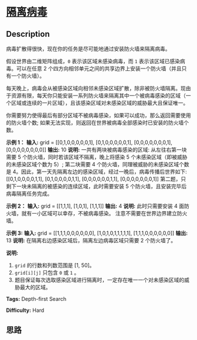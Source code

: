 # [隔离病毒][title]

## Description

病毒扩散得很快，现在你的任务是尽可能地通过安装防火墙来隔离病毒。

假设世界由二维矩阵组成，`0` 表示该区域未感染病毒，而 `1` 表示该区域已感染病毒。可以在任意 2
个四方向相邻单元之间的共享边界上安装一个防火墙（并且只有一个防火墙）。

每天晚上，病毒会从被感染区域向相邻未感染区域扩散，除非被防火墙隔离。现由于资源有限，每天你只能安装一系列防火墙来隔离其中一个被病毒感染的区域（一个区域或连续的一片区域），且该感染区域对未感染区域的威胁最大且保证唯一。

你需要努力使得最后有部分区域不被病毒感染，如果可以成功，那么返回需要使用的防火墙个数; 如果无法实现，则返回在世界被病毒全部感染时已安装的防火墙个数。



**示例 1：**
            **输入:** grid =     [[0,1,0,0,0,0,0,1],     [0,1,0,0,0,0,0,1],     [0,0,0,0,0,0,0,1],     [0,0,0,0,0,0,0,0]]    **输出:** 10    **说明:**    一共有两块被病毒感染的区域: 从左往右第一块需要 5 个防火墙，同时若该区域不隔离，晚上将感染 5 个未感染区域（即被威胁的未感染区域个数为 5）;    第二块需要 4 个防火墙，同理被威胁的未感染区域个数是 4。因此，第一天先隔离左边的感染区域，经过一晚后，病毒传播后世界如下:    [[0,1,0,0,0,0,1,1],     [0,1,0,0,0,0,1,1],     [0,0,0,0,0,0,1,1],     [0,0,0,0,0,0,0,1]]    第二题，只剩下一块未隔离的被感染的连续区域，此时需要安装 5 个防火墙，且安装完毕后病毒隔离任务完成。    

**示例 2：**
            **输入:** grid =     [[1,1,1],     [1,0,1],     [1,1,1]]    **输出:** 4    **说明:**     此时只需要安装 4 面防火墙，就有一小区域可以幸存，不被病毒感染。    注意不需要在世界边界建立防火墙。



**示例  3:**
            **输入:** grid =     [[1,1,1,0,0,0,0,0,0],     [1,0,1,0,1,1,1,1,1],     [1,1,1,0,0,0,0,0,0]]    **输出:** 13    **说明:**     在隔离右边感染区域后，隔离左边病毒区域只需要 2 个防火墙了。    



**说明:**

  1. `grid` 的行数和列数范围是 [1, 50]。
  2.  `grid[i][j]` 只包含 `0` 或 `1` 。
  3. 题目保证每次选取感染区域进行隔离时，一定存在唯一一个对未感染区域的威胁最大的区域。




**Tags:** Depth-first Search

**Difficulty:** Hard

## 思路

[title]: https://leetcode-cn.com/problems/contain-virus

